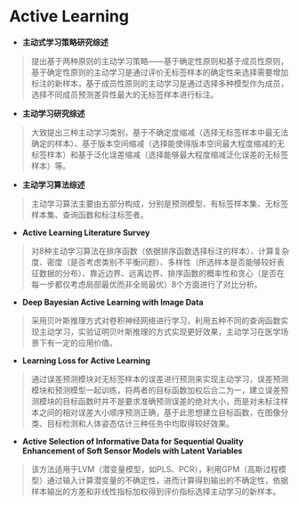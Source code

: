 # Active Learning

+ **主动式学习策略研究综述**
> 提出基于两种原则的主动学习策略——基于确定性原则和基于成员性原则，基于确定性原则的主动学习是通过评价无标签样本的确定性来选择需要增加标注的新样本，基于成员性原则的主动学习是通过选择多种模型作为成员，选择不同成员预测差异性最大的无标签样本进行标注。

+ **主动学习研究综述**
> 大致提出三种主动学习类别，基于不确定度缩减（选择无标签样本中最无法确定的样本）、基于版本空间缩减（选择能使得版本空间最大程度缩减的无标签样本）和基于泛化误差缩减（选择能够最大程度缩减泛化误差的无标签样本）等。

+ **主动学习算法综述**
> 主动学习算法主要由五部分构成，分别是预测模型、有标签样本集、无标签样本集、查询函数和标注标签者。

+ **Active Learning Literature Survey**
> 对8种主动学习算法在排序函数（依据排序函数选择标注的样本）、计算复杂度、密度（是否考虑类别不平衡问题）、多样性（所选样本是否能够较好表征数据的分布）、靠近边界、远离边界、排序函数的概率性和贪心（是否在每一步都仅考虑局部最优而非全局最优）8个方面进行了对比分析。

+ **Deep Bayesian Active Learning with Image Data**
> 采用贝叶斯推理方式对卷积神经网络进行学习，利用五种不同的查询函数实现主动学习，实验证明贝叶斯推理的方式实现更好效果，主动学习在医学场景下有一定的应用价值。

+ **Learning Loss for Active Learning**
> 通过误差预测模块对无标签样本的误差进行预测来实现主动学习，误差预测模块和预测模型一起训练，将两者的目标函数加权后合二为一，建立误差预测模块的目标函数时并不是要求准确预测误差的绝对大小，而是对未标注样本之间的相对误差大小顺序预测正确，基于此思想建立目标函数，在图像分类、目标检测和人体姿态估计三种任务中均取得较好效果。

+ **Active Selection of Informative Data for Sequential Quality Enhancement of Soft Sensor Models with Latent Variables**
> 该方法适用于LVM（潜变量模型，如PLS、PCR），利用GPM（高斯过程模型）通过输入计算潜变量的不确定性，进而计算得到输出的不确定性，依据样本输出的方差和非线性指标加权得到评价指标选择主动学习的新样本。